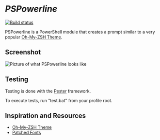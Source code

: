 # *PSPowerline* #
[![Build status](https://ci.appveyor.com/api/projects/status/imiy83nolslj5khc/branch/master)](https://ci.appveyor.com/project/chrisbenti/pspowerline/branch/master)

PSPowerline is a PowerShell module that creates a prompt similar to a very popular [Oh-My-ZSH Theme](https://gist.github.com/agnoster/3712874).


## Screenshot ##
![Picture of what PSPowerline looks like](http://i.imgur.com/YuyiD0M.png)

## Testing 
Testing is done with the [Pester](https://github.com/pester/Pester) framework.

To execute tests, run "test.bat" from your profile root.

## Inspiration and Resources ##
- [Oh-My-ZSH Theme](https://gist.github.com/agnoster/3712874)
- [Patched Fonts](https://gist.github.com/qrush/1595572)
